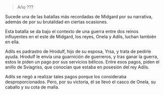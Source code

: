 > Año ???

Sucede una de las batallas más recordadas de Midgard por su narrativa, además de por su brutalidad en ciertas ocasiones.

Esta batalla se da bajo el contexto de una guerra entre dos reinos influyentes en el este de Midgard, los reyes, Onela y Adils, luchan también en ella.

Adils es padrastro de Hrodulf, hijo de su esposa, Yrsa, y trata de pedirle ayuda. Hrodulf le envía una guarnición de guerreros, y tras ganar la guerra, estos le piden un pago por sus servicios bélicos. Entre esos pagos, piden el anillo de Svíagriss, que conocían que estaba en posesión del rey Adils.

Adils se negó a realizar tales pagos porque los consideraba desproporcionados. Pero, por su victoria, él se llevó el casco de Onela, su caballo y su cota de malla.